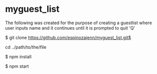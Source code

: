 # myguest_list
The following was created for the purpose of creating a guestlist where user inputs name and it continues until it is prompted to quit 'Q'

$ git clone https://github.com/espinozajenn/myguest_list.git$ 

cd ../path/to/the/file

$ npm install

$ npm start
